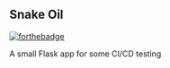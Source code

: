 ## Snake Oil

[![forthebadge](https://forthebadge.com/images/badges/approved-by-george-costanza.svg)](https://forthebadge.com)

A small Flask app for some CI/CD testing

